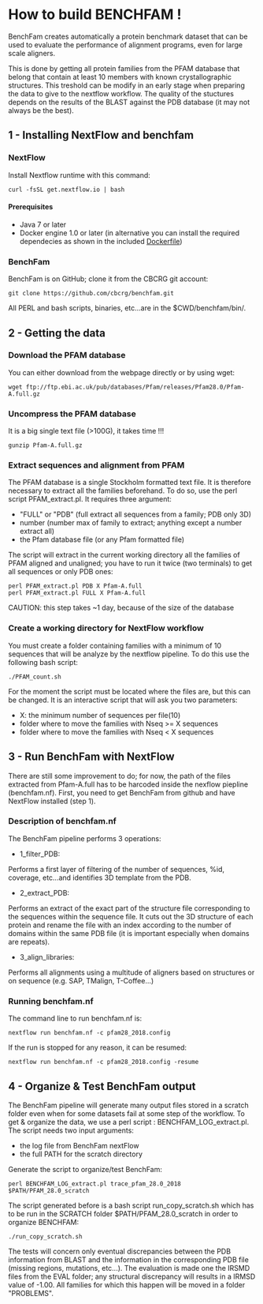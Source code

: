 # How to build BENCHFAM !

BenchFam creates automatically a protein benchmark dataset that can be used to
evaluate the performance of alignment programs, even for large scale aligners.

This is done by getting all protein families from the PFAM database that belong
that contain at least 10 members with known crystallographic structures. This
treshold can be modify in an early stage when preparing the data to give to
the nextflow workflow. The quality of the stuctures depends on the results of
the BLAST against the PDB database (it may not always be the best).

## 1 - Installing NextFlow and benchfam

### NextFlow
Install Nextflow runtime with this command:

    curl -fsSL get.nextflow.io | bash

#### Prerequisites
 
* Java 7 or later
* Docker engine 1.0 or later (in alternative you can install the required
dependecies as shown in the included [Dockerfile](Dockerfile))


### BenchFam
BenchFam is on GitHub; clone it from the CBCRG git account:

    git clone https://github.com/cbcrg/benchfam.git

All PERL and bash scripts, binaries, etc...are in the $CWD/benchfam/bin/.


## 2 - Getting the data

### Download the PFAM database 
You can either download from the webpage directly or by using wget:

    wget ftp://ftp.ebi.ac.uk/pub/databases/Pfam/releases/Pfam28.0/Pfam-A.full.gz

### Uncompress the PFAM database 
It is a big single text file (>100G), it takes time !!!

    gunzip Pfam-A.full.gz

### Extract sequences and alignment from PFAM

The PFAM database is a single Stockholm formatted text file. It is therefore
necessary to extract all the families beforehand. To do so, use the perl
script PFAM_extract.pl. It requires three argument:

- "FULL" or "PDB" (full extract all sequences from a family; PDB only 3D)
- number (number max of family to extract; anything except a number extract all)
- the Pfam database file (or any Pfam formatted file)

The script will extract in the current working directory all the families of 
PFAM aligned and unaligned; you have to run it twice (two terminals) to get all
sequences or only PDB ones:

    perl PFAM_extract.pl PDB X Pfam-A.full
    perl PFAM_extract.pl FULL X Pfam-A.full


CAUTION: this step takes ~1 day, because of the size of the database 

### Create a working directory for NextFlow workflow

You must create a folder containing families with a minimum of 10 sequences
that will be analyze by the nextflow pipeline. To do this use the following 
bash script:

    ./PFAM_count.sh

For the moment the script must be located where the files are, but this can be
changed. It is an interactive script that will ask you two parameters: 
- X: the minimum number of sequences per file(10)
- folder where to move the families with Nseq >= X sequences
- folder where to move the families with Nseq < X sequences

## 3 - Run BenchFam with NextFlow

There are still some improvement to do; for now, the path of the files extracted
from Pfam-A.full has to be harcoded inside the nexflow piepline (benchfam.nf). First, 
you need to get BenchFam from github and have NextFlow installed (step 1).

### Description of benchfam.nf

The BenchFam pipeline performs 3 operations:
- 1_filter_PDB:

Performs a first layer of filtering of the number of sequences, %id, coverage,
etc...and identifies 3D template from the PDB.

- 2_extract_PDB:

Performs an extract of the exact part of the structure file corresponding to the
sequences within the sequence file. It cuts out the 3D structure of each protein
and rename the file with an index according to the number of domains within the
same PDB file (it is important especially when domains are repeats).

- 3_align_libraries:

Performs all alignments using a multitude of aligners based on structures or on
sequence (e.g. SAP, TMalign, T-Coffee...)

### Running benchfam.nf

The command line to run benchfam.nf is:

    nextflow run benchfam.nf -c pfam28_2018.config

If the run is stopped for any reason, it can be resumed:

    nextflow run benchfam.nf -c pfam28_2018.config -resume

## 4 - Organize & Test BenchFam output

The BenchFam pipeline will generate many output files stored in a scratch folder
even when for some datasets fail at some step of the workflow. To get & organize
the data, we use a perl script : BENCHFAM_LOG_extract.pl. The script needs two
input arguments:
- the log file from BenchFam nextFlow
- the full PATH for the scratch directory

Generate the script to organize/test BenchFam:

    perl BENCHFAM_LOG_extract.pl trace_pfam_28.0_2018 $PATH/PFAM_28.0_scratch

The script generated before is a bash script run_copy_scratch.sh which has to be
run in the SCRATCH folder $PATH/PFAM_28.0_scratch in order to organize BENCHFAM:

    ./run_copy_scratch.sh

The tests will concern only eventual discrepancies between the PDB information 
from BLAST and the information in the corresponding PDB file (missing regions, 
mutations, etc...). The evaluation is made one the IRSMD files from the EVAL
folder; any structural discrepancy will results in a IRMSD value of -1.00. All
families for which this happen will be moved in a folder "PROBLEMS".

